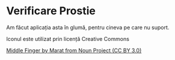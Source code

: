 # Verificare Prostie

Am făcut aplicația asta în glumă, pentru cineva pe care nu suport.

Iconul este utilizat prin licență Creative Commons

[Middle Finger by Marat from Noun Project (CC BY 3.0)](https://link-url-here.org](https://thenounproject.com/icon/middle-finger-17109/)https://thenounproject.com/icon/middle-finger-17109/)
